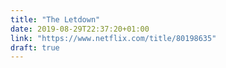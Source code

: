```yaml
---
title: "The Letdown"
date: 2019-08-29T22:37:20+01:00
link: "https://www.netflix.com/title/80198635"
draft: true
---
```

